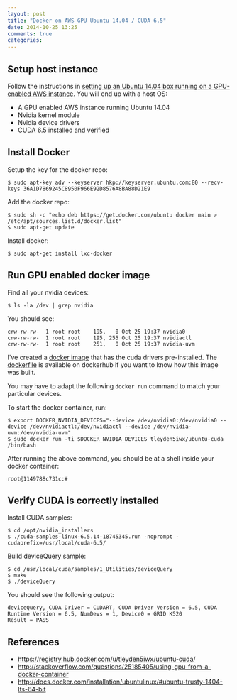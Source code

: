 ```yaml
---
layout: post
title: "Docker on AWS GPU Ubuntu 14.04 / CUDA 6.5"
date: 2014-10-25 13:25
comments: true
categories: 
---
```


## Setup host instance

Follow the instructions in [setting up an Ubuntu 14.04 box running on a GPU-enabled AWS instance](http://tleyden.github.io/blog/2014/10/25/cuda-6-dot-5-on-aws-gpu-instance-running-ubuntu-14-dot-04/).  You will end up with a host OS:

* A GPU enabled AWS instance running Ubuntu 14.04
* Nvidia kernel module
* Nvidia device drivers
* CUDA 6.5 installed and verified

## Install Docker 

Setup the key for the docker repo:

```
$ sudo apt-key adv --keyserver hkp://keyserver.ubuntu.com:80 --recv-keys 36A1D7869245C8950F966E92D8576A8BA88D21E9
```

Add the docker repo:

```
$ sudo sh -c "echo deb https://get.docker.com/ubuntu docker main > /etc/apt/sources.list.d/docker.list"
$ sudo apt-get update
```

Install docker:

```
$ sudo apt-get install lxc-docker
```


## Run GPU enabled docker image

Find all your nvidia devices:

```
$ ls -la /dev | grep nvidia
```

You should see:

```
crw-rw-rw-  1 root root    195,   0 Oct 25 19:37 nvidia0
crw-rw-rw-  1 root root    195, 255 Oct 25 19:37 nvidiactl
crw-rw-rw-  1 root root    251,   0 Oct 25 19:37 nvidia-uvm
```

I've created a [docker image](https://registry.hub.docker.com/u/tleyden5iwx/ubuntu-cuda/) that has the cuda drivers pre-installed.  The [dockerfile](https://registry.hub.docker.com/u/tleyden5iwx/ubuntu-cuda/dockerfile/) is available on dockerhub if you want to know how this image was built.

You may have to adapt the following `docker run` command to match your particular devices.

To start the docker container, run:

```
$ export DOCKER_NVIDIA_DEVICES="--device /dev/nvidia0:/dev/nvidia0 --device /dev/nvidiactl:/dev/nvidiactl --device /dev/nvidia-uvm:/dev/nvidia-uvm"
$ sudo docker run -ti $DOCKER_NVIDIA_DEVICES tleyden5iwx/ubuntu-cuda /bin/bash
```

After running the above command, you should be at a shell inside your docker container:

```
root@1149788c731c:# 
```

## Verify CUDA is correctly installed

Install CUDA samples:

```
$ cd /opt/nvidia_installers
$ ./cuda-samples-linux-6.5.14-18745345.run -noprompt -cudaprefix=/usr/local/cuda-6.5/
```

Build deviceQuery sample:

```
$ cd /usr/local/cuda/samples/1_Utilities/deviceQuery
$ make
$ ./deviceQuery   
```

You should see the following output:

```
deviceQuery, CUDA Driver = CUDART, CUDA Driver Version = 6.5, CUDA Runtime Version = 6.5, NumDevs = 1, Device0 = GRID K520
Result = PASS
```

## References

* https://registry.hub.docker.com/u/tleyden5iwx/ubuntu-cuda/
* http://stackoverflow.com/questions/25185405/using-gpu-from-a-docker-container
* http://docs.docker.com/installation/ubuntulinux/#ubuntu-trusty-1404-lts-64-bit
